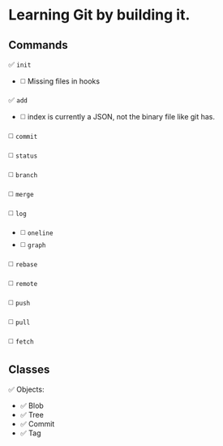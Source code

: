 # Learning Git by building it.

## Commands

✅ `init`

- ◻️ Missing files in hooks

✅ `add`

- ◻️ index is currently a JSON, not the binary file like git has. 

◻️ `commit`

◻️ `status`

◻️ `branch`

◻️ `merge`

◻️ `log`

- ◻️ `oneline`
- ◻️ `graph`

◻️ `rebase`

◻️ `remote`

◻️ `push`

◻️ `pull`

◻️ `fetch`




## Classes

✅ Objects:

- ✅ Blob
- ✅ Tree
- ✅ Commit
- ✅ Tag

